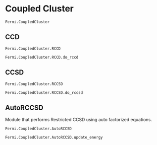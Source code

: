 # Coupled Cluster

```@docs
Fermi.CoupledCluster
```

## CCD
```@docs
Fermi.CoupledCluster.RCCD
```
```@docs
Fermi.CoupledCluster.RCCD.do_rccd
```

## CCSD
```@docs
Fermi.CoupledCluster.RCCSD
```
```@docs
Fermi.CoupledCluster.RCCSD.do_rccsd
```

## AutoRCCSD
Module that performs Restricted CCSD using auto factorized equations.
```@docs
Fermi.CoupledCluster.AutoRCCSD
```
```@docs
Fermi.CoupledCluster.AutoRCCSD.update_energy
```

